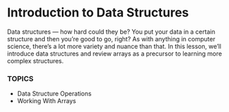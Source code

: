 # Introduction to Data Structures

Data structures — how hard could they be? You put your data in a certain structure and then you’re good to go, right? As with anything in computer science, there’s a lot more variety and nuance than that. In this lesson, we’ll introduce data structures and review arrays as a precursor to learning more complex structures.

### TOPICS

- Data Structure Operations
- Working With Arrays
